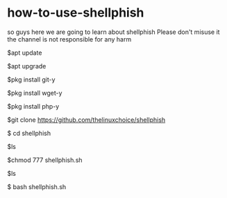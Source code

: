 # how-to-use-shellphish
so guys here we are going to learn about shellphish
Please don't misuse it
the channel is not responsible for any harm





$apt update


$apt upgrade


$pkg install git-y


$pkg install wget-y

$pkg install php-y


$git clone https://github.com/thelinuxchoice/shellphish

$ cd shellphish


$ls


$chmod 777 shellphish.sh


$ls


$ bash shellphish.sh
